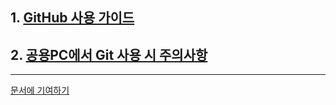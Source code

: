 ## 1. [GitHub 사용 가이드](github-for-newbie.html)

## 2. [공용PC에서 Git 사용 시 주의사항](notices-to-use-git-on-laboratory-pc.html)

- - -
[문서에 기여하기](contribution.md)
